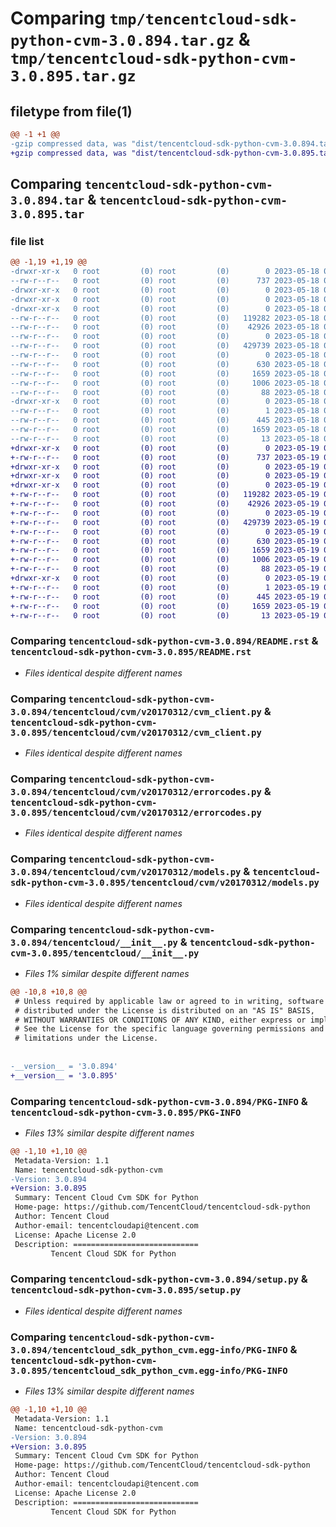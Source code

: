 # Comparing `tmp/tencentcloud-sdk-python-cvm-3.0.894.tar.gz` & `tmp/tencentcloud-sdk-python-cvm-3.0.895.tar.gz`

## filetype from file(1)

```diff
@@ -1 +1 @@
-gzip compressed data, was "dist/tencentcloud-sdk-python-cvm-3.0.894.tar", last modified: Thu May 18 00:22:46 2023, max compression
+gzip compressed data, was "dist/tencentcloud-sdk-python-cvm-3.0.895.tar", last modified: Fri May 19 02:47:56 2023, max compression
```

## Comparing `tencentcloud-sdk-python-cvm-3.0.894.tar` & `tencentcloud-sdk-python-cvm-3.0.895.tar`

### file list

```diff
@@ -1,19 +1,19 @@
-drwxr-xr-x   0 root         (0) root         (0)        0 2023-05-18 00:22:46.000000 tencentcloud-sdk-python-cvm-3.0.894/
--rw-r--r--   0 root         (0) root         (0)      737 2023-05-18 00:22:46.000000 tencentcloud-sdk-python-cvm-3.0.894/README.rst
-drwxr-xr-x   0 root         (0) root         (0)        0 2023-05-18 00:22:46.000000 tencentcloud-sdk-python-cvm-3.0.894/tencentcloud/
-drwxr-xr-x   0 root         (0) root         (0)        0 2023-05-18 00:22:46.000000 tencentcloud-sdk-python-cvm-3.0.894/tencentcloud/cvm/
-drwxr-xr-x   0 root         (0) root         (0)        0 2023-05-18 00:22:46.000000 tencentcloud-sdk-python-cvm-3.0.894/tencentcloud/cvm/v20170312/
--rw-r--r--   0 root         (0) root         (0)   119282 2023-05-18 00:22:46.000000 tencentcloud-sdk-python-cvm-3.0.894/tencentcloud/cvm/v20170312/cvm_client.py
--rw-r--r--   0 root         (0) root         (0)    42926 2023-05-18 00:22:46.000000 tencentcloud-sdk-python-cvm-3.0.894/tencentcloud/cvm/v20170312/errorcodes.py
--rw-r--r--   0 root         (0) root         (0)        0 2023-05-18 00:22:46.000000 tencentcloud-sdk-python-cvm-3.0.894/tencentcloud/cvm/v20170312/__init__.py
--rw-r--r--   0 root         (0) root         (0)   429739 2023-05-18 00:22:46.000000 tencentcloud-sdk-python-cvm-3.0.894/tencentcloud/cvm/v20170312/models.py
--rw-r--r--   0 root         (0) root         (0)        0 2023-05-18 00:22:46.000000 tencentcloud-sdk-python-cvm-3.0.894/tencentcloud/cvm/__init__.py
--rw-r--r--   0 root         (0) root         (0)      630 2023-05-18 00:22:46.000000 tencentcloud-sdk-python-cvm-3.0.894/tencentcloud/__init__.py
--rw-r--r--   0 root         (0) root         (0)     1659 2023-05-18 00:22:46.000000 tencentcloud-sdk-python-cvm-3.0.894/PKG-INFO
--rw-r--r--   0 root         (0) root         (0)     1006 2023-05-18 00:22:46.000000 tencentcloud-sdk-python-cvm-3.0.894/setup.py
--rw-r--r--   0 root         (0) root         (0)       88 2023-05-18 00:22:46.000000 tencentcloud-sdk-python-cvm-3.0.894/setup.cfg
-drwxr-xr-x   0 root         (0) root         (0)        0 2023-05-18 00:22:46.000000 tencentcloud-sdk-python-cvm-3.0.894/tencentcloud_sdk_python_cvm.egg-info/
--rw-r--r--   0 root         (0) root         (0)        1 2023-05-18 00:22:46.000000 tencentcloud-sdk-python-cvm-3.0.894/tencentcloud_sdk_python_cvm.egg-info/dependency_links.txt
--rw-r--r--   0 root         (0) root         (0)      445 2023-05-18 00:22:46.000000 tencentcloud-sdk-python-cvm-3.0.894/tencentcloud_sdk_python_cvm.egg-info/SOURCES.txt
--rw-r--r--   0 root         (0) root         (0)     1659 2023-05-18 00:22:46.000000 tencentcloud-sdk-python-cvm-3.0.894/tencentcloud_sdk_python_cvm.egg-info/PKG-INFO
--rw-r--r--   0 root         (0) root         (0)       13 2023-05-18 00:22:46.000000 tencentcloud-sdk-python-cvm-3.0.894/tencentcloud_sdk_python_cvm.egg-info/top_level.txt
+drwxr-xr-x   0 root         (0) root         (0)        0 2023-05-19 02:47:56.000000 tencentcloud-sdk-python-cvm-3.0.895/
+-rw-r--r--   0 root         (0) root         (0)      737 2023-05-19 02:47:56.000000 tencentcloud-sdk-python-cvm-3.0.895/README.rst
+drwxr-xr-x   0 root         (0) root         (0)        0 2023-05-19 02:47:56.000000 tencentcloud-sdk-python-cvm-3.0.895/tencentcloud/
+drwxr-xr-x   0 root         (0) root         (0)        0 2023-05-19 02:47:56.000000 tencentcloud-sdk-python-cvm-3.0.895/tencentcloud/cvm/
+drwxr-xr-x   0 root         (0) root         (0)        0 2023-05-19 02:47:56.000000 tencentcloud-sdk-python-cvm-3.0.895/tencentcloud/cvm/v20170312/
+-rw-r--r--   0 root         (0) root         (0)   119282 2023-05-19 02:47:56.000000 tencentcloud-sdk-python-cvm-3.0.895/tencentcloud/cvm/v20170312/cvm_client.py
+-rw-r--r--   0 root         (0) root         (0)    42926 2023-05-19 02:47:56.000000 tencentcloud-sdk-python-cvm-3.0.895/tencentcloud/cvm/v20170312/errorcodes.py
+-rw-r--r--   0 root         (0) root         (0)        0 2023-05-19 02:47:56.000000 tencentcloud-sdk-python-cvm-3.0.895/tencentcloud/cvm/v20170312/__init__.py
+-rw-r--r--   0 root         (0) root         (0)   429739 2023-05-19 02:47:56.000000 tencentcloud-sdk-python-cvm-3.0.895/tencentcloud/cvm/v20170312/models.py
+-rw-r--r--   0 root         (0) root         (0)        0 2023-05-19 02:47:56.000000 tencentcloud-sdk-python-cvm-3.0.895/tencentcloud/cvm/__init__.py
+-rw-r--r--   0 root         (0) root         (0)      630 2023-05-19 02:47:56.000000 tencentcloud-sdk-python-cvm-3.0.895/tencentcloud/__init__.py
+-rw-r--r--   0 root         (0) root         (0)     1659 2023-05-19 02:47:56.000000 tencentcloud-sdk-python-cvm-3.0.895/PKG-INFO
+-rw-r--r--   0 root         (0) root         (0)     1006 2023-05-19 02:47:56.000000 tencentcloud-sdk-python-cvm-3.0.895/setup.py
+-rw-r--r--   0 root         (0) root         (0)       88 2023-05-19 02:47:56.000000 tencentcloud-sdk-python-cvm-3.0.895/setup.cfg
+drwxr-xr-x   0 root         (0) root         (0)        0 2023-05-19 02:47:56.000000 tencentcloud-sdk-python-cvm-3.0.895/tencentcloud_sdk_python_cvm.egg-info/
+-rw-r--r--   0 root         (0) root         (0)        1 2023-05-19 02:47:56.000000 tencentcloud-sdk-python-cvm-3.0.895/tencentcloud_sdk_python_cvm.egg-info/dependency_links.txt
+-rw-r--r--   0 root         (0) root         (0)      445 2023-05-19 02:47:56.000000 tencentcloud-sdk-python-cvm-3.0.895/tencentcloud_sdk_python_cvm.egg-info/SOURCES.txt
+-rw-r--r--   0 root         (0) root         (0)     1659 2023-05-19 02:47:56.000000 tencentcloud-sdk-python-cvm-3.0.895/tencentcloud_sdk_python_cvm.egg-info/PKG-INFO
+-rw-r--r--   0 root         (0) root         (0)       13 2023-05-19 02:47:56.000000 tencentcloud-sdk-python-cvm-3.0.895/tencentcloud_sdk_python_cvm.egg-info/top_level.txt
```

### Comparing `tencentcloud-sdk-python-cvm-3.0.894/README.rst` & `tencentcloud-sdk-python-cvm-3.0.895/README.rst`

 * *Files identical despite different names*

### Comparing `tencentcloud-sdk-python-cvm-3.0.894/tencentcloud/cvm/v20170312/cvm_client.py` & `tencentcloud-sdk-python-cvm-3.0.895/tencentcloud/cvm/v20170312/cvm_client.py`

 * *Files identical despite different names*

### Comparing `tencentcloud-sdk-python-cvm-3.0.894/tencentcloud/cvm/v20170312/errorcodes.py` & `tencentcloud-sdk-python-cvm-3.0.895/tencentcloud/cvm/v20170312/errorcodes.py`

 * *Files identical despite different names*

### Comparing `tencentcloud-sdk-python-cvm-3.0.894/tencentcloud/cvm/v20170312/models.py` & `tencentcloud-sdk-python-cvm-3.0.895/tencentcloud/cvm/v20170312/models.py`

 * *Files identical despite different names*

### Comparing `tencentcloud-sdk-python-cvm-3.0.894/tencentcloud/__init__.py` & `tencentcloud-sdk-python-cvm-3.0.895/tencentcloud/__init__.py`

 * *Files 1% similar despite different names*

```diff
@@ -10,8 +10,8 @@
 # Unless required by applicable law or agreed to in writing, software
 # distributed under the License is distributed on an "AS IS" BASIS,
 # WITHOUT WARRANTIES OR CONDITIONS OF ANY KIND, either express or implied.
 # See the License for the specific language governing permissions and
 # limitations under the License.
 
 
-__version__ = '3.0.894'
+__version__ = '3.0.895'
```

### Comparing `tencentcloud-sdk-python-cvm-3.0.894/PKG-INFO` & `tencentcloud-sdk-python-cvm-3.0.895/PKG-INFO`

 * *Files 13% similar despite different names*

```diff
@@ -1,10 +1,10 @@
 Metadata-Version: 1.1
 Name: tencentcloud-sdk-python-cvm
-Version: 3.0.894
+Version: 3.0.895
 Summary: Tencent Cloud Cvm SDK for Python
 Home-page: https://github.com/TencentCloud/tencentcloud-sdk-python
 Author: Tencent Cloud
 Author-email: tencentcloudapi@tencent.com
 License: Apache License 2.0
 Description: ============================
         Tencent Cloud SDK for Python
```

### Comparing `tencentcloud-sdk-python-cvm-3.0.894/setup.py` & `tencentcloud-sdk-python-cvm-3.0.895/setup.py`

 * *Files identical despite different names*

### Comparing `tencentcloud-sdk-python-cvm-3.0.894/tencentcloud_sdk_python_cvm.egg-info/PKG-INFO` & `tencentcloud-sdk-python-cvm-3.0.895/tencentcloud_sdk_python_cvm.egg-info/PKG-INFO`

 * *Files 13% similar despite different names*

```diff
@@ -1,10 +1,10 @@
 Metadata-Version: 1.1
 Name: tencentcloud-sdk-python-cvm
-Version: 3.0.894
+Version: 3.0.895
 Summary: Tencent Cloud Cvm SDK for Python
 Home-page: https://github.com/TencentCloud/tencentcloud-sdk-python
 Author: Tencent Cloud
 Author-email: tencentcloudapi@tencent.com
 License: Apache License 2.0
 Description: ============================
         Tencent Cloud SDK for Python
```

